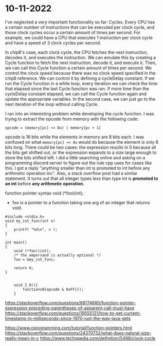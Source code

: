 # 10-11-2022

I've neglected a very important functionality so far: Cycles. Every CPU has a certain number of instructions that can be executed per clock cycle, 
and those clock cycles occur a certain amount of times per second. For example, we could have a CPU that executes 1 instruction per clock cycle 
and have a speed of 3 clock cycles per second. 

In chip8's case, each clock cycle, the CPU fetches the next instruction, decodes it, and executes the instruction. We can emulate this by creating
a Cycle function to fetch the next instruction, decode it, and execute it. Then, we can call this Cycle function a certain amount of times per
second. We control the clock speed because there was no clock speed specified in the chip8 reference. We can control it by defining a cycleDelay
constant. If we run the Cycle function in a while loop, every iteration we can check the time that elapsed since the last Cycle function was ran.
If more time than the cycleDelay constant elapsed, we can call the Cycle function again and update the appropriate variables. In the second case,
we can just go to the next iteration of the loop without calling Cycle.

I ran into an interesting problem while developing the cycle function. I was trying to extract the opcode from memory with the following code:

```
opcode = (memory[pc] << 8u) | memory[pc + 1]
```

opcode is 16 bits while the elements in memory are 8 bits each. I was confused on what `memory[pc] << 8u` would do because the element is only
8 bits long. There could be two cases: the expression results in 0 because all the bits get shifted out, or the expression expands to a size
large enough to store the bits shifted left. I did a little searching online and asking on a programming discord server to figure out the
rule cpp uses for cases like this. I got a reply "anything smaller than int is promoted to int before any arithmetic operation iirc". Also, 
a stack overflow post had a similar statement. It turns out that all integer types less than type int is **promoted to an int** before 
**any arithmetic operation**.

function pointer syntax
void (*foo)(int);
- foo is a pointer to a function taking one arg of an integer that returns void.

```
#include <stdio.h>
void my_int_func(int x)
{
    printf( "%d\n", x );
}
 
int main()
{
    void (*foo)(int);
    /* the ampersand is actually optional */
    foo = &my_int_func;
 
    return 0;
}
```

```

    void I_0(){
        functions0[opcode & 0xFF]();
    }

```

https://stackoverflow.com/questions/68174660/function-pointer-expression-preceding-parentheses-of-apparent-call-must-have
https://stackoverflow.com/questions/19555121/how-to-get-current-timestamp-in-milliseconds-since-1970-just-the-way-java-gets

https://www.cprogramming.com/tutorial/function-pointers.html
https://stackoverflow.com/questions/24370732/what-does-natural-size-really-mean-in-c
https://www.techopedia.com/definition/5498/clock-cycle